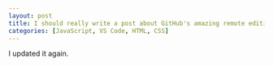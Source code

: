 ```yaml
---
layout: post
title: I should really write a post about GitHub's amazing remote editing tools.
categories: [JavaScript, VS Code, HTML, CSS]
---
```


I updated it again. 